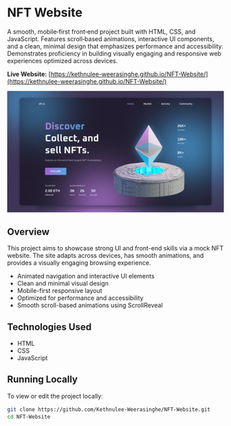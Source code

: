 # NFT Website

A smooth, mobile‑first front‑end project built with HTML, CSS, and JavaScript. Features scroll‑based animations, interactive UI components, and a clean, minimal design that emphasizes performance and accessibility. Demonstrates proficiency in building visually engaging and responsive web experiences optimized across devices.

**Live Website:** [https://kethnulee-weerasinghe.github.io/NFT-Website/](https://kethnulee-weerasinghe.github.io/NFT-Website/)

![Website Preview](./preview.png)

## Overview

This project aims to showcase strong UI and front-end skills via a mock NFT website. The site adapts across devices, has smooth animations, and provides a visually engaging browsing experience.

- Animated navigation and interactive UI elements
- Clean and minimal visual design
- Mobile-first responsive layout
- Optimized for performance and accessibility
- Smooth scroll-based animations using ScrollReveal

## Technologies Used

- HTML
- CSS
- JavaScript

## Running Locally

To view or edit the project locally:

```bash
git clone https://github.com/Kethnulee-Weerasinghe/NFT-Website.git
cd NFT-Website
```
